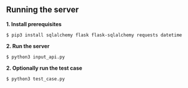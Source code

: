 ## Running the server

**1. Install prerequisites**

```$ pip3 install sqlalchemy flask flask-sqlalchemy requests datetime```

**2. Run the server**

```$ python3 input_api.py```

**2. Optionally run the test case**

```$ python3 test_case.py```




